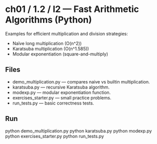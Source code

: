 # ch01 / 1.2 / l2 — Fast Arithmetic Algorithms (Python)

Examples for efficient multiplication and division strategies:
- Naïve long multiplication (O(n^2))
- Karatsuba multiplication (O(n^1.585))
- Modular exponentiation (square-and-multiply)

## Files
- demo_multiplication.py — compares naive vs builtin multiplication.
- karatsuba.py — recursive Karatsuba algorithm.
- modexp.py — modular exponentiation function.
- exercises_starter.py — small practice problems.
- run_tests.py — basic correctness tests.

## Run
python demo_multiplication.py
python karatsuba.py
python modexp.py
python exercises_starter.py
python run_tests.py
